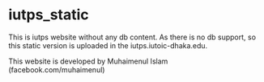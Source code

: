 # iutps_static
This is iutps website without any db content. As there is no db support, so this static version is uploaded in the iutps.iutoic-dhaka.edu.

This website is developed by Muhaimenul Islam (facebook.com/muhaimenul)